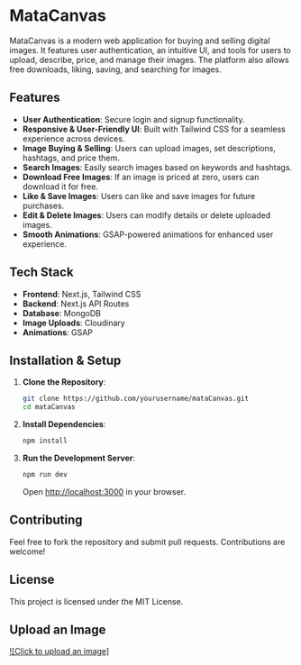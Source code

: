 # MataCanvas

MataCanvas is a modern web application for buying and selling digital images. It features user authentication, an intuitive UI, and tools for users to upload, describe, price, and manage their images. The platform also allows free downloads, liking, saving, and searching for images.

## Features

- **User Authentication**: Secure login and signup functionality.
- **Responsive & User-Friendly UI**: Built with Tailwind CSS for a seamless experience across devices.
- **Image Buying & Selling**: Users can upload images, set descriptions, hashtags, and price them.
- **Search Images**: Easily search images based on keywords and hashtags.
- **Download Free Images**: If an image is priced at zero, users can download it for free.
- **Like & Save Images**: Users can like and save images for future purchases.
- **Edit & Delete Images**: Users can modify details or delete uploaded images.
- **Smooth Animations**: GSAP-powered animations for enhanced user experience.

## Tech Stack

- **Frontend**: Next.js, Tailwind CSS
- **Backend**: Next.js API Routes
- **Database**: MongoDB
- **Image Uploads**: Cloudinary
- **Animations**: GSAP

## Installation & Setup

1. **Clone the Repository**:
   ```bash
   git clone https://github.com/yourusername/mataCanvas.git
   cd mataCanvas
   ```
2. **Install Dependencies**:
   ```bash
   npm install
   ```
3. **Run the Development Server**:
   ```bash
   npm run dev
   ```
   Open [http://localhost:3000](http://localhost:3000) in your browser.

## Contributing

Feel free to fork the repository and submit pull requests. Contributions are welcome!

## License

This project is licensed under the MIT License.

## Upload an Image

[![Click to upload an image]](http://localhost:3000/submit_image)

